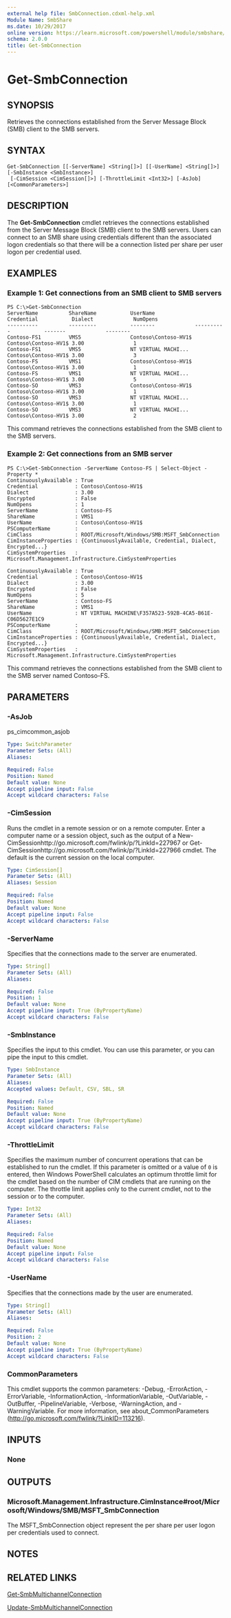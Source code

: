 ```yaml
---
external help file: SmbConnection.cdxml-help.xml
Module Name: SmbShare
ms.date: 10/29/2017
online version: https://learn.microsoft.com/powershell/module/smbshare/get-smbconnection?view=windowsserver2012r2-ps&wt.mc_id=ps-gethelp
schema: 2.0.0
title: Get-SmbConnection
---
```


# Get-SmbConnection

## SYNOPSIS
Retrieves the connections established from the Server Message Block (SMB) client to the SMB servers.

## SYNTAX

```
Get-SmbConnection [[-ServerName] <String[]>] [[-UserName] <String[]>] [-SmbInstance <SmbInstance>]
 [-CimSession <CimSession[]>] [-ThrottleLimit <Int32>] [-AsJob] [<CommonParameters>]
```

## DESCRIPTION
The **Get-SmbConnection** cmdlet retrieves the connections established from the Server Message Block (SMB) client to the SMB servers.
Users can connect to an SMB share using credentials different than the associated logon credentials so that there will be a connection listed per share per user logon per credential used.

## EXAMPLES

### Example 1: Get connections from an SMB client to SMB servers
```
PS C:\>Get-SmbConnection
ServerName          ShareName           UserName             Credential           Dialect             NumOpens 
----------          ---------           --------             ----------           -------             -------- 
Contoso-FS1         VMS5                Contoso\Contoso-HV1$ Contoso\Contoso-HV1$ 3.00                1 
Contoso-FS1         VMS5                NT VIRTUAL MACHI...  Contoso\Contoso-HV1$ 3.00                3 
Contoso-FS          VMS1                Contoso\Contoso-HV1$ Contoso\Contoso-HV1$ 3.00                1 
Contoso-FS          VMS1                NT VIRTUAL MACHI...  Contoso\Contoso-HV1$ 3.00                5 
Contoso-SO          VMS3                Contoso\Contoso-HV1$ Contoso\Contoso-HV1$ 3.00                1 
Contoso-SO          VMS3                NT VIRTUAL MACHI...  Contoso\Contoso-HV1$ 3.00                1 
Contoso-SO          VMS3                NT VIRTUAL MACHI...  Contoso\Contoso-HV1$ 3.00                2
```

This command retrieves the connections established from the SMB client to the SMB servers.

### Example 2: Get connections from an SMB server
```
PS C:\>Get-SmbConnection -ServerName Contoso-FS | Select-Object -Property *
ContinuouslyAvailable : True 
Credential            : Contoso\Contoso-HV1$ 
Dialect               : 3.00 
Encrypted             : False 
NumOpens              : 1 
ServerName            : Contoso-FS 
ShareName             : VMS1 
UserName              : Contoso\Contoso-HV1$ 
PSComputerName        : 
CimClass              : ROOT/Microsoft/Windows/SMB:MSFT_SmbConnection 
CimInstanceProperties : {ContinuouslyAvailable, Credential, Dialect, Encrypted...} 
CimSystemProperties   : Microsoft.Management.Infrastructure.CimSystemProperties 

ContinuouslyAvailable : True 
Credential            : Contoso\Contoso-HV1$ 
Dialect               : 3.00 
Encrypted             : False 
NumOpens              : 5 
ServerName            : Contoso-FS 
ShareName             : VMS1 
UserName              : NT VIRTUAL MACHINE\F357A523-592B-4CA5-B61E-C06D5627E1C9 
PSComputerName        : 
CimClass              : ROOT/Microsoft/Windows/SMB:MSFT_SmbConnection 
CimInstanceProperties : {ContinuouslyAvailable, Credential, Dialect, Encrypted...} 
CimSystemProperties   : Microsoft.Management.Infrastructure.CimSystemProperties
```

This command retrieves the connections established from the SMB client to the SMB server named Contoso-FS.

## PARAMETERS

### -AsJob
ps_cimcommon_asjob

```yaml
Type: SwitchParameter
Parameter Sets: (All)
Aliases: 

Required: False
Position: Named
Default value: None
Accept pipeline input: False
Accept wildcard characters: False
```

### -CimSession
Runs the cmdlet in a remote session or on a remote computer.
Enter a computer name or a session object, such as the output of a New-CimSessionhttp://go.microsoft.com/fwlink/p/?LinkId=227967 or Get-CimSessionhttp://go.microsoft.com/fwlink/p/?LinkId=227966 cmdlet.
The default is the current session on the local computer.

```yaml
Type: CimSession[]
Parameter Sets: (All)
Aliases: Session

Required: False
Position: Named
Default value: None
Accept pipeline input: False
Accept wildcard characters: False
```

### -ServerName
Specifies that the connections made to the server are enumerated.

```yaml
Type: String[]
Parameter Sets: (All)
Aliases: 

Required: False
Position: 1
Default value: None
Accept pipeline input: True (ByPropertyName)
Accept wildcard characters: False
```

### -SmbInstance
Specifies the input to this cmdlet.
You can use this parameter, or you can pipe the input to this cmdlet.

```yaml
Type: SmbInstance
Parameter Sets: (All)
Aliases: 
Accepted values: Default, CSV, SBL, SR

Required: False
Position: Named
Default value: None
Accept pipeline input: True (ByPropertyName)
Accept wildcard characters: False
```

### -ThrottleLimit
Specifies the maximum number of concurrent operations that can be established to run the cmdlet.
If this parameter is omitted or a value of `0` is entered, then Windows PowerShell calculates an optimum throttle limit for the cmdlet based on the number of CIM cmdlets that are running on the computer.
The throttle limit applies only to the current cmdlet, not to the session or to the computer.

```yaml
Type: Int32
Parameter Sets: (All)
Aliases: 

Required: False
Position: Named
Default value: None
Accept pipeline input: False
Accept wildcard characters: False
```

### -UserName
Specifies that the connections made by the user are enumerated.

```yaml
Type: String[]
Parameter Sets: (All)
Aliases: 

Required: False
Position: 2
Default value: None
Accept pipeline input: True (ByPropertyName)
Accept wildcard characters: False
```

### CommonParameters
This cmdlet supports the common parameters: -Debug, -ErrorAction, -ErrorVariable, -InformationAction, -InformationVariable, -OutVariable, -OutBuffer, -PipelineVariable, -Verbose, -WarningAction, and -WarningVariable. For more information, see about_CommonParameters (http://go.microsoft.com/fwlink/?LinkID=113216).

## INPUTS

### None

## OUTPUTS

### Microsoft.Management.Infrastructure.CimInstance#root/Microsoft/Windows/SMB/MSFT_SmbConnection
The MSFT_SmbConnection object represent the per share per user logon per credentials used to connect.

## NOTES

## RELATED LINKS

[Get-SmbMultichannelConnection](./Get-SmbMultichannelConnection.md)

[Update-SmbMultichannelConnection](./Update-SmbMultichannelConnection.md)

